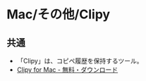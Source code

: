 # Mac/その他/Clipy

## 共通

- 「Clipy」は、コピペ履歴を保持するツール。
- [Clipy for Mac - 無料・ダウンロード](https://clipy.softonic.jp/mac)
